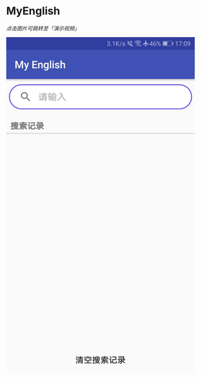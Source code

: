 # MyEnglish

*点击图片可跳转至「演示视频」*

[![Watch The Video](https://github.com/pantiy/MyEnglish/raw/master/images/MyEnglish.jpg)](http://v.youku.com/v_show/id_XMzUzNTk1OTM0OA==.html?spm=a2h3j.8428770.3416059.1)